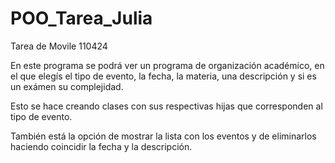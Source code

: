 # POO_Tarea_Julia
Tarea de Movile 110424

En este programa se podrá ver un programa de organización académico, en el que elegís el tipo de evento, 
la fecha, la materia, una descripción y si es un exámen su complejidad.

Esto se hace creando clases con sus respectivas hijas que corresponden al tipo de evento.

También está la opción de mostrar la lista con los eventos y de eliminarlos haciendo coincidir la fecha y la descripción.
